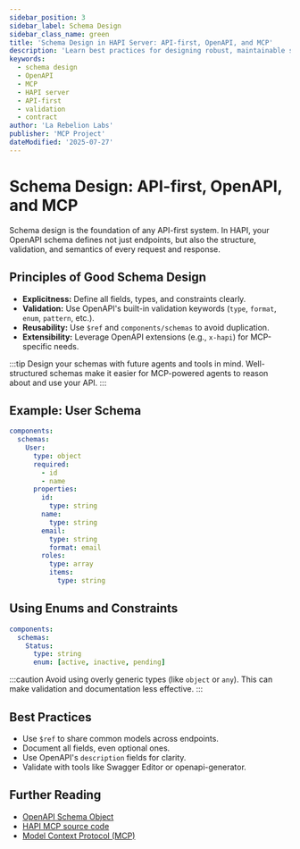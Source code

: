 ```yaml
---
sidebar_position: 3
sidebar_label: Schema Design
sidebar_class_name: green
title: 'Schema Design in HAPI Server: API-first, OpenAPI, and MCP'
description: 'Learn best practices for designing robust, maintainable schemas in HAPI server using OpenAPI and Model Context Protocol (MCP) principles.'
keywords:
  - schema design
  - OpenAPI
  - MCP
  - HAPI server
  - API-first
  - validation
  - contract
author: 'La Rebelion Labs'
publisher: 'MCP Project'
dateModified: '2025-07-27'
---
```


# Schema Design: API-first, OpenAPI, and MCP

Schema design is the foundation of any API-first system. In HAPI, your OpenAPI schema defines not just endpoints, but also the structure, validation, and semantics of every request and response.

## Principles of Good Schema Design
- **Explicitness:** Define all fields, types, and constraints clearly.
- **Validation:** Use OpenAPI's built-in validation keywords (`type`, `format`, `enum`, `pattern`, etc.).
- **Reusability:** Use `$ref` and `components/schemas` to avoid duplication.
- **Extensibility:** Leverage OpenAPI extensions (e.g., `x-hapi`) for MCP-specific needs.

:::tip
Design your schemas with future agents and tools in mind. Well-structured schemas make it easier for MCP-powered agents to reason about and use your API.
:::

## Example: User Schema
```yaml
components:
  schemas:
    User:
      type: object
      required:
        - id
        - name
      properties:
        id:
          type: string
        name:
          type: string
        email:
          type: string
          format: email
        roles:
          type: array
          items:
            type: string
```

## Using Enums and Constraints
```yaml
components:
  schemas:
    Status:
      type: string
      enum: [active, inactive, pending]
```

:::caution
Avoid using overly generic types (like `object` or `any`). This can make validation and documentation less effective.
:::

## Best Practices
- Use `$ref` to share common models across endpoints.
- Document all fields, even optional ones.
- Use OpenAPI's `description` fields for clarity.
- Validate with tools like Swagger Editor or openapi-generator.

## Further Reading
- [OpenAPI Schema Object](https://swagger.io/specification/#schema-object)
- [HAPI MCP source code](https://github.com/la-rebelion/hapi-mcp)
- [Model Context Protocol (MCP)](https://github.com/la-rebelion)
